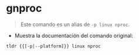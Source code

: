 # gnproc

> Este comando es un alias de `-p linux nproc`.

- Muestra la documentación del comando original:

`tldr {{[-p|--platform]}} linux nproc`
